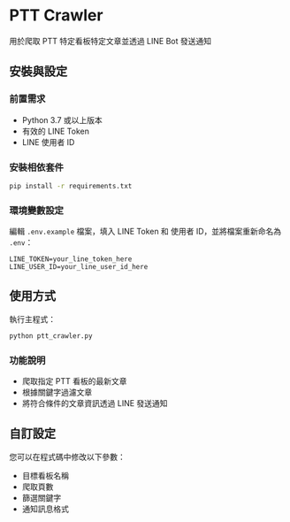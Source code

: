 # PTT Crawler

用於爬取 PTT 特定看板特定文章並透過 LINE Bot 發送通知

## 安裝與設定

### 前置需求

- Python 3.7 或以上版本
- 有效的 LINE Token
- LINE 使用者 ID

### 安裝相依套件

```bash
pip install -r requirements.txt
```

### 環境變數設定

編輯 `.env.example` 檔案，填入 LINE Token 和 使用者 ID，並將檔案重新命名為 `.env`：

```
LINE_TOKEN=your_line_token_here
LINE_USER_ID=your_line_user_id_here
```

## 使用方式

執行主程式：

```bash
python ptt_crawler.py
```

### 功能說明

- 爬取指定 PTT 看板的最新文章
- 根據關鍵字過濾文章
- 將符合條件的文章資訊透過 LINE 發送通知

## 自訂設定

您可以在程式碼中修改以下參數：

- 目標看板名稱
- 爬取頁數
- 篩選關鍵字
- 通知訊息格式
